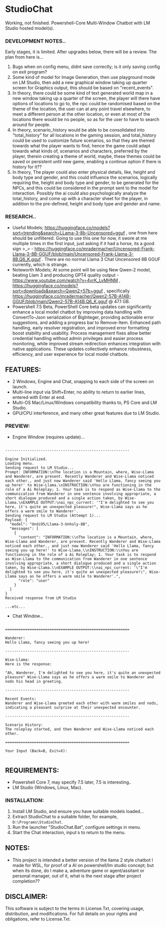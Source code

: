 # StudioChat
Working, not finished. Powershell-Core Multi-Window Chatbot with LM Studio hosted model(s). 

### DEVELOPMENT NOTES..
Early stages, it is limited. After upgrades below, there will be a review. The plan from here is...
1. Bugs when on config menu, didnt save correctly; is it only saving config on exit program?
1. Some kind of model for Image Generation, then use playground mode on LM Studio, then add a new graphical window taking up quarter screen for Graphics output, this should be based on "recent_events".
2. In theory, there could be some kind of text generated world map in a new window taking up a quarter of the screen, the player will there have options of locations to go to, the npc could be randomised based on the theme of the location, the user can at any point travel elsewhere, to meet a different person at the other location, or even at most of the locations there would be no people, so as for the user to have to search around for people. 
3. In theory, scenario_history would be able to be consolidated into "total_history" for all locations in the gaming session, and total_history could be used to customize future scenarios, so that they are themed towards what the player wants to find, hence the game could adapt towards what kinds of, scenarios and characters, preferred by the player, therein creating a theme of world, maybe, these themes could be saved or persistent until new game, enabling a continue option if there is history for it?? 
4. In theory, The player could also enter physical details, like, height and body type and gender, and this could influence the scenarios, logically requiring the, height and body type and gender, to be generated for the NPCs, and this could be considered in the prompt sent to the model for interaction. Possibly the ai could also psychologically analyze the total_history, and come up with a character sheet for the player, in addition to the pre-defined, height and body type and gender and name. 


### RESEARCH..
- Useful Models; https://huggingface.co/models?sort=trending&search=LLama-3-8b-Uncensored+gguf , one from here should be unfiltered. Going to use this one for now, it swore at me multiple times in the first input, just asking if it had a horse, its a good sign >_> - https://huggingface.co/mradermacher/Uncensored-Frank-Llama-3-8B-GGUF/blob/main/Uncensored-Frank-Llama-3-8B.Q6_K.gguf . There are no normal Llama 3 Chat Uncensored 8B GGUF currently, which is strange.
- Noteworth Models; At some point will be using New Qwen-2 model, beating Llam 3 and producing GPT4 quality output - https://www.youtube.com/watch?v=4vrK_LvMHNM , https://huggingface.co/models?sort=downloads&search=Qwen2+57b+gguf , specifically https://huggingface.co/mradermacher/Qwen2-57B-A14B-GGUF/blob/main/Qwen2-57B-A14B.Q6_K.gguf @ 
47.1 GB.
- Powershell 7.5 Beta, PowerShell Core beta updates can significantly enhance a local model chatbot by improving data handling with ConvertTo-Json serialization of BigInteger, providing actionable error suggestions, and adding a progress bar to Remove-Item. Enhanced path handling, early resolver registration, and improved error formatting boost stability and usability. Process management fixes allow better credential handling without admin privileges and easier process monitoring, while improved stream redirection enhances integration with native applications. These updates collectively enhance robustness, efficiency, and user experience for local model chatbots.


## FEATURES:
- 2 Windows, Engine and Chat, snapping to each side of the screen on launch.
- Multi-line input via Shift+Enter, no ability to return to earlier lines, entered with Enter at end.
- Multi-OS Mac/Linux/Windows compatibility thanks to, PS Core and LM Studio.
- GPU/CPU interference, and many other great features due to LM Studio.

### PREVIEW:
- Engine Window (requires update)...
```

--------------------------------------------------------

Engine Initialized.
Loading menu.
Sending request to LM Studio...
Prompt: INFORMATION:\nThe location is a Mountain, where, Wise-Llama and Wanderer, are present. Recently Wanderer and Wise-Llama noticed each other., and just now Wanderer said 'Hello Llama, fancy seeing you up here!' to Wise-Llama.\nINSTRUCTION:\nYou are functioning in the role of a Ai Roleplay; 1. Your task is to respond as Wise-Llama to the communication from Wanderer in one sentence involving appropriate, a short dialogue produced and a single action taken, by Wise-Llama.\nEXAMPLE OUTPUT:\nai_npc_current: '"I'm delighted to see you here, it's quite an unexpected pleasure!", Wise-Llama says as he offers a warm smile to Wanderer'.
Sending request to LM Studio (Attempt 1)...
Payload: {
  "model": "Undi95/Llama-3-Unholy-8B",
  "messages": [
    {
      "content": "INFORMATION:\\nThe location is a Mountain, where, Wise-Llama and Wanderer, are present. Recently Wanderer and Wise-Llama noticed each other., and just now Wanderer said 'Hello Llama, fancy seeing you up here!' to Wise-Llama.\\nINSTRUCTION:\\nYou are functioning in the role of a Ai Roleplay; 1. Your task is to respond as Wise-Llama to the communication from Wanderer in one sentence involving appropriate, a short dialogue produced and a single action taken, by Wise-Llama.\\nEXAMPLE OUTPUT:\\nai_npc_current: '\"I'm delighted to see you here, it's quite an unexpected pleasure!\", Wise-Llama says as he offers a warm smile to Wanderer'.",
      "role": "user"
    }
  ]
}
Received response from LM Studio

...etc...

```
- Chat Window...
```

========================================================

Wanderer:
Hello Llama, fancy seeing you up here!

--------------------------------------------------------

Wise-Llama:
Here is the response:

"Ah, Wanderer, I'm delighted to see you here, it's quite an unexpected pleasure" Wise-Llama says as he offers a warm smile to Wanderer and nods his head in greeting.

--------------------------------------------------------

Recent Events:
Wanderer and Wise-Llama greeted each other with warm smiles and nods, indicating a pleasant surprise at their unexpected encounter.

--------------------------------------------------------

Scenario History:
The roleplay started, and then Wanderer and Wise-Llama noticed each other.

========================================================

Your Input (Back=B, Exit=X):


```

## REQUIREMENTS:
- Powershell Core 7, may specify 7.5 later, 7.5 is interesting..  
- LM Studio (Windows, Linux, Mac).

### INSTALLATION:
1. Install LM Studio, and ensure you have suitable models loaded...
2. Extract StudioChat to a suitable folder, for example, `D:\Programs\StudioChat`.
3. Run the launcher "StudioChat.Bat", configure settings in menu.
4. Start the Chat interaction, input `b` to return to the menu.

## NOTES:
- This project is intended a better version of the llama 2 style chatbot I made for WSL, for proof of a AI on powershell/lm studio concept; but when its done, do I make a, adventure game or agent/assitant or personal manager, out of it, what is the next stage after project completion??

## DISCLAIMER:
This software is subject to the terms in License.Txt, covering usage, distribution, and modifications. For full details on your rights and obligations, refer to License.Txt.
